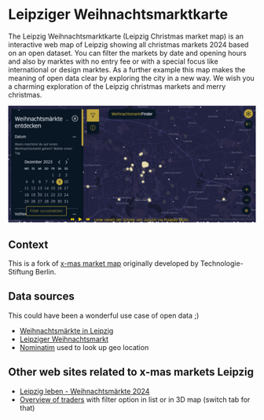 # Leipziger Weihnachtsmarktkarte

The Leipzig Weihnachtsmarktkarte (Leipzig Christmas market map) is an
interactive web map of Leipzig showing all christmas markets 2024 based on an
open dataset. You can filter the markets by date and opening hours and also by
marktes with no entry fee or with a special focus like international or design
marktes. As a further example this map makes the meaning of open data clear by
exploring the city in a new way. We wish you a charming exploration of the
Leipzig christmas markets and merry christmas.

![Map](/public/socialimage.jpg)

## Context

This is a fork of
[x-mas market map](https://github.com/technologiestiftung/weihnachtsmarktkarte)
originally developed by Technologie-Stiftung Berlin.

## Data sources

This could have been a wonderful use case of open data ;)

- [Weihnachtsmärkte in Leipzig](https://www.leipzig.de/freizeit-kultur-und-tourismus/veranstaltungen-und-termine/weihnachten/weihnachtsmaerkte/)
- [Leipziger Weihnachtsmarkt](https://www.leipzig.de/freizeit-kultur-und-tourismus/einkaufen-und-ausgehen/maerkte/leipziger-weihnachtsmarkt)
- [Nominatim](https://nominatim.openstreetmap.org/) used to look up geo location

## Other web sites related to x-mas markets Leipzig

- [Leipzig leben - Weihnachtsmärkte 2024](https://www.leipzig-leben.de/weihnachtsmaerkte-in-leipzig-2024-alle-orte-und-termine/)
- [Overview of traders](https://www.leipzig.de/freizeit-kultur-und-tourismus/einkaufen-und-ausgehen/maerkte/leipziger-weihnachtsmarkt/haendler)
  with filter option in list or in 3D map (switch tab for that)
